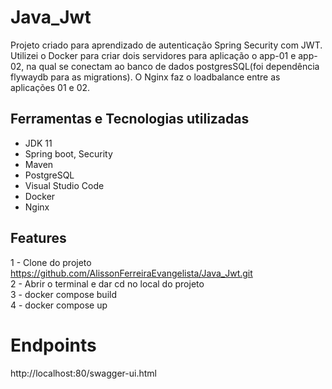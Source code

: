 # Java_Jwt

Projeto criado para aprendizado de autenticação Spring Security com JWT.
Utilizei o Docker para criar dois servidores para aplicação o app-01 e app-02, na qual se conectam ao banco de dados postgresSQL(foi dependência flywaydb para as migrations). 
O Nginx faz o loadbalance entre as aplicações 01 e 02.


## Ferramentas e Tecnologias utilizadas

 - JDK 11
 - Spring boot, Security
 - Maven
 - PostgreSQL
 - Visual Studio Code
 - Docker
 - Nginx
 
 ## Features

 1 - Clone do projeto https://github.com/AlissonFerreiraEvangelista/Java_Jwt.git
 <br>
 2 - Abrir o terminal e dar cd no local do projeto <br>
 3 - docker compose build <br>
 4 - docker compose up <br>
 
# Endpoints

http://localhost:80/swagger-ui.html
